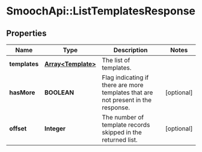 # SmoochApi::ListTemplatesResponse

## Properties
Name | Type | Description | Notes
------------ | ------------- | ------------- | -------------
**templates** | [**Array&lt;Template&gt;**](Template.md) | The list of templates. | 
**hasMore** | **BOOLEAN** | Flag indicating if there are more templates that are not present in the response. | [optional] 
**offset** | **Integer** | The number of template records skipped in the returned list. | [optional] 


